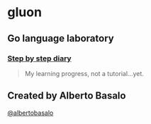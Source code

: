 # gluon

## Go language laboratory

### [Step by step diary](https://github.com/AtomicBuilders/gluon/blob/main/docs/index.md)

> My learning progress, not a tutorial...yet. 


## Created by Alberto Basalo

[@albertobasalo](https://twitter.com/albertobasalo)
